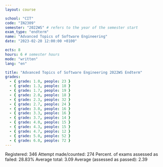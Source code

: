 ```yaml
---
layout: course

school: "CIT"
code: "IN2309"
semester: "2022WS" # refers to the year of the semester start
exam_type: "endterm"
name: "Advanced Topics of Software Engineering"
date: "2023-02-20 12:00:00 +0100"

ects: 8
hours: 6 # semester hours
mode: "written"
lang: "en"

title: "Advanced Topics of Software Engineering 2022WS Endterm"
grades:
  - { grade: 1.0, people: 23 }
  - { grade: 1.3, people: 18 }
  - { grade: 1.7, people: 19 }
  - { grade: 2.0, people: 18 }
  - { grade: 2.3, people: 32 }
  - { grade: 2.7, people: 24 }
  - { grade: 3.0, people: 16 }
  - { grade: 3.3, people: 16 }
  - { grade: 3.7, people: 14 }
  - { grade: 4.0, people: 15 }
  - { grade: 4.3, people: 15 }
  - { grade: 4.7, people: 12 }
  - { grade: 5.0, people: 52 }
  - { grade: 6.0, people: 72 }
---
```


Registered:
346
Attempt made/counted:
274
Percent. of exams assessed as failed:
28.83%
Average total:
3.09
Average (assessed as passed):
2.39
